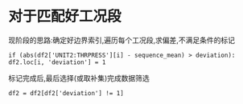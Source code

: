 # 对于匹配好工况段
现阶段的思路:确定好边界索引,遍历每个工况段,求偏差,不满足条件的标记
```
if (abs(df2['UNIT2:THRPRESS'][i] - sequence_mean) > deviation):
df2.loc[i, 'deviation'] = 1 
```
标记完成后,最后选择(或取补集)完成数据筛选
```
df2 = df2[df2['deviation'] != 1]
```